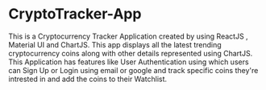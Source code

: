 # CryptoTracker-App
This is a Cryptocurrency Tracker Application created by using ReactJS , Material UI and ChartJS.
This app displays all the latest trending cryptocurrency coins along with other details represented using ChartJS.
This Application has features like User Authentication using which users can Sign Up or Login  using email or google
and track specific coins they're intrested in and add the coins to their Watchlist.
